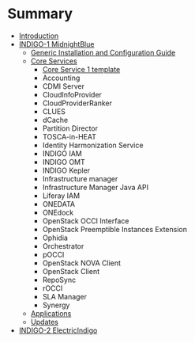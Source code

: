 # Summary

* [Introduction](README.md)
* [INDIGO-1 MidnightBlue](chapter1.md)
   * [Generic Installation and Configuration Guide](generic_installation_and_configuration_guide_1.md)
   * [Core Services](core_services_indigo1.md)
       * [Core Service 1 template](core_service_1_template.md)
       * Accounting
       * CDMI Server
       * CloudInfoProvider
       * CloudProviderRanker
       * CLUES
       * dCache
       * Partition Director
       * TOSCA-in-HEAT
       * Identity Harmonization Service
       * INDIGO IAM
       * INDIGO OMT
       * INDIGO Kepler
       * Infrastructure manager
       * Infrastructure Manager Java API
       * Liferay IAM
       * ONEDATA
       * ONEdock
       * OpenStack OCCI Interface
       * OpenStack Preemptible Instances Extension
       * Ophidia
       * Orchestrator
       * pOCCI
       * OpenStack NOVA Client
       * OpenStack Client
       * RepoSync
       * rOCCI
       * SLA Manager
       * Synergy
   * [Applications](applications_indigo1.md)
   * [Updates](updates_indigo1.md)
* [INDIGO-2 ElectricIndigo](chapter2.md)

